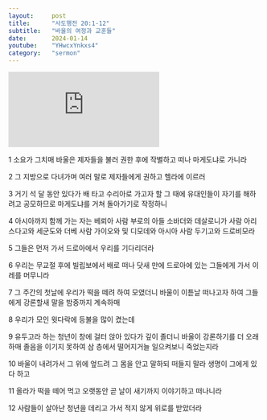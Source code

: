 ```yaml
---
layout:     post
title:      "사도행전 20:1-12"
subtitle:	"바울의 여정과 교훈들"
date:       2024-01-14
youtube:    "YHwcxYnkxs4"
category:   "sermon"
---
```


<div class="youtube margin-large">
    <iframe src="https://www.youtube.com/embed/YHwcxYnkxs4" title="YouTube video player" frameborder="0" allow="accelerometer; autoplay; clipboard-write; encrypted-media; gyroscope; picture-in-picture; web-share" allowfullscreen></iframe>
</div>

1 소요가 그치매 바울은 제자들을 불러 권한 후에 작별하고 떠나 마게도냐로 가니라

2 그 지방으로 다녀가며 여러 말로 제자들에게 권하고 헬라에 이르러

3 거기 석 달 동안 있다가 배 타고 수리아로 가고자 할 그 때에 유대인들이 자기를 해하려고 공모하므로 마게도냐를 거쳐 돌아가기로 작정하니

4 아시아까지 함께 가는 자는 베뢰아 사람 부로의 아들 소바더와 데살로니가 사람 아리스다고와 세군도와 더베 사람 가이오와 및 디모데와 아시아 사람 두기고와 드로비모라

5 그들은 먼저 가서 드로아에서 우리를 기다리더라

6 우리는 무교절 후에 빌립보에서 배로 떠나 닷새 만에 드로아에 있는 그들에게 가서 이레를 머무니라

7 그 주간의 첫날에 우리가 떡을 떼려 하여 모였더니 바울이 이튿날 떠나고자 하여 그들에게 강론할새 말을 밤중까지 계속하매

8 우리가 모인 윗다락에 등불을 많이 켰는데

9 유두고라 하는 청년이 창에 걸터 앉아 있다가 깊이 졸더니 바울이 강론하기를 더 오래 하매 졸음을 이기지 못하여 삼 층에서 떨어지거늘 일으켜보니 죽었는지라

10 바울이 내려가서 그 위에 엎드려 그 몸을 안고 말하되 떠들지 말라 생명이 그에게 있다 하고

11 올라가 떡을 떼어 먹고 오랫동안 곧 날이 새기까지 이야기하고 떠나니라

12 사람들이 살아난 청년을 데리고 가서 적지 않게 위로를 받았더라
